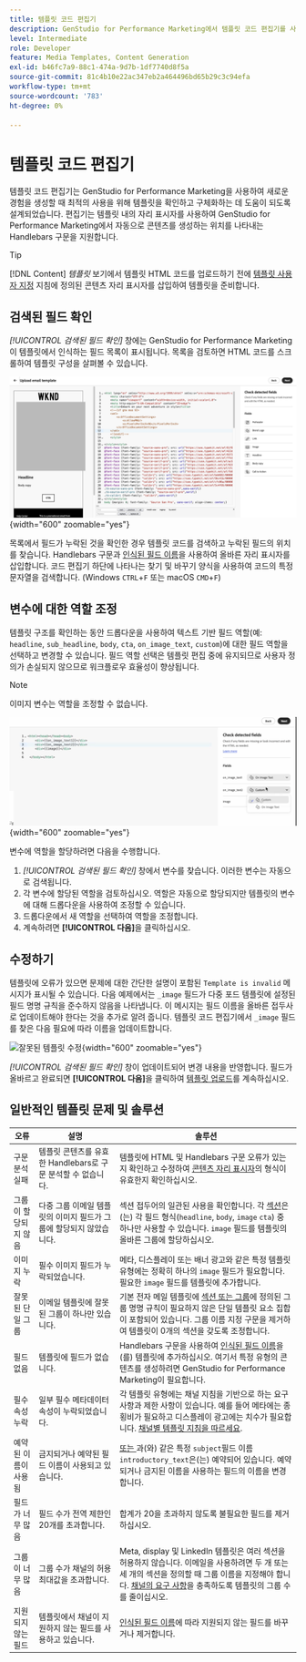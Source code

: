 ```yaml
---
title: 템플릿 코드 편집기
description: GenStudio for Performance Marketing에서 템플릿 코드 편집기를 사용하는 방법에 대해 알아봅니다.
level: Intermediate
role: Developer
feature: Media Templates, Content Generation
exl-id: b46fc7a9-88c1-474a-9d7b-1df7740d8f5a
source-git-commit: 81c4b10e22ac347eb2a464496bd65b29c3c94efa
workflow-type: tm+mt
source-wordcount: '783'
ht-degree: 0%

---
```


# 템플릿 코드 편집기

템플릿 코드 편집기는 GenStudio for Performance Marketing을 사용하여 새로운 경험을 생성할 때 최적의 사용을 위해 템플릿을 확인하고 구체화하는 데 도움이 되도록 설계되었습니다. 편집기는 템플릿 내의 자리 표시자를 사용하여 GenStudio for Performance Marketing에서 자동으로 콘텐츠를 생성하는 위치를 나타내는 Handlebars 구문을 지원합니다.

>[!TIP]
>
>[!DNL Content] _템플릿_ 보기에서 템플릿 HTML 코드를 업로드하기 전에 [템플릿 사용자 지정](customize-template.md) 지침에 정의된 콘텐츠 자리 표시자를 삽입하여 템플릿을 준비합니다.

## 검색된 필드 확인

_[!UICONTROL 검색된 필드 확인]_ 창에는 GenStudio for Performance Marketing이 템플릿에서 인식하는 필드 목록이 표시됩니다. 목록을 검토하면 HTML 코드를 스크롤하여 템플릿 구성을 살펴볼 수 있습니다.

![코드 편집기 보기](/help/assets/template-detected-fields.png "검색된 필드 확인"){width="600" zoomable="yes"}

목록에서 필드가 누락된 것을 확인한 경우 템플릿 코드를 검색하고 누락된 필드의 위치를 찾습니다. Handlebars 구문과 [인식된 필드 이름](/help/user-guide/content/customize-template.md#recognized-field-names)을 사용하여 올바른 자리 표시자를 삽입합니다. 코드 편집기 하단에 나타나는 찾기 및 바꾸기 양식을 사용하여 코드의 특정 문자열을 검색합니다. (Windows `CTRL`+`F` 또는 macOS `CMD`+`F`)

## 변수에 대한 역할 조정

템플릿 구조를 확인하는 동안 드롭다운을 사용하여 텍스트 기반 필드 역할(예: `headline`, `sub_headline`, `body`, `cta`, `on_image_text`, `custom`)에 대한 필드 역할을 선택하고 변경할 수 있습니다. 필드 역할 선택은 템플릿 편집 중에 유지되므로 사용자 정의가 손실되지 않으므로 워크플로우 효율성이 향상됩니다.

>[!NOTE]
>
>이미지 변수는 역할을 조정할 수 없습니다.

![다중 역할 필드 선택](/help/assets/multirole-dropdown-field.png "다중 역할 필드 선택"){width="600" zoomable="yes"}

변수에 역할을 할당하려면 다음을 수행합니다.

1. _[!UICONTROL 검색된 필드 확인]_ 창에서 변수를 찾습니다. 이러한 변수는 자동으로 검색됩니다.
2. 각 변수에 할당된 역할을 검토하십시오. 역할은 자동으로 할당되지만 템플릿의 변수에 대해 드롭다운을 사용하여 조정할 수 있습니다.
3. 드롭다운에서 새 역할을 선택하여 역할을 조정합니다.
4. 계속하려면 **[!UICONTROL 다음]**&#x200B;을 클릭하십시오.

## 수정하기

템플릿에 오류가 있으면 문제에 대한 간단한 설명이 포함된 `Template is invalid` 메시지가 표시될 수 있습니다. 다음 예제에서는 `_image` 필드가 다중 포드 템플릿에 설정된 필드 명명 규칙을 준수하지 않음을 나타냅니다. 이 메시지는 필드 이름을 올바른 접두사로 업데이트해야 한다는 것을 추가로 알려 줍니다. 템플릿 코드 편집기에서 `_image` 필드를 찾은 다음 필요에 따라 이름을 업데이트합니다.

![잘못된 템플릿 수정](/help/assets/animation/template-code-editor.gif){width="600" zoomable="yes"}

_[!UICONTROL 검색된 필드 확인]_ 창이 업데이트되어 변경 내용을 반영합니다. 필드가 올바르고 완료되면 **[!UICONTROL 다음]**&#x200B;을 클릭하여 [템플릿 업로드](/help/user-guide/content/use-templates.md#add-a-template)를 계속하십시오.

## 일반적인 템플릿 문제 및 솔루션

| **오류** | **설명** | **솔루션** |
|-----------------------------|---------------------------------------------------------------------------------|-----------------------------------------------------------------------------------------------|
| 구문 분석 실패 | 템플릿 콘텐츠를 유효한 Handlebars로 구문 분석할 수 없습니다. | 템플릿에 HTML 및 Handlebars 구문 오류가 있는지 확인하고 수정하여 [콘텐츠 자리 표시자](/help/user-guide/content/customize-template.md#content-placeholders)의 형식이 유효한지 확인하십시오. |
| 그룹이 할당되지 않음 | 다중 그룹 이메일 템플릿의 이미지 필드가 그룹에 할당되지 않았습니다. | 섹션 접두어의 일관된 사용을 확인합니다. 각 [섹션](/help/user-guide/content/customize-template.md#sections-or-groups)은(는) 각 필드 형식(`headline`, `body`, `image` `cta`) 중 하나만 사용할 수 있습니다. `image` 필드를 템플릿의 올바른 그룹에 할당하십시오. |
| 이미지 누락 | 필수 이미지 필드가 누락되었습니다. | 메타, 디스플레이 또는 배너 광고와 같은 특정 템플릿 유형에는 정확히 하나의 `image` 필드가 필요합니다. 필요한 `image` 필드를 템플릿에 추가합니다. |
| 잘못된 단일 그룹 | 이메일 템플릿에 잘못된 그룹이 하나만 있습니다. | 기본 전자 메일 템플릿에 [섹션 또는 그룹](/help/user-guide/content/customize-template.md#sections-or-groups)에 정의된 그룹 명명 규칙이 필요하지 않은 단일 템플릿 요소 집합이 포함되어 있습니다. 그룹 이름 지정 구문을 제거하여 템플릿이 0개의 섹션을 갖도록 조정합니다. |
| 필드 없음 | 템플릿에 필드가 없습니다. | Handlebars 구문을 사용하여 [인식된 필드 이름](/help/user-guide/content/customize-template.md#recognized-field-names)을(를) 템플릿에 추가하십시오. 여기서 특정 유형의 콘텐츠를 생성하려면 GenStudio for Performance Marketing이 필요합니다. |
| 필수 속성 누락 | 일부 필수 메타데이터 속성이 누락되었습니다. | 각 템플릿 유형에는 채널 지침을 기반으로 하는 요구 사항과 제한 사항이 있습니다. 예를 들어 메타에는 종횡비가 필요하고 디스플레이 광고에는 치수가 필요합니다. [채널별 템플릿 지침을 따르세요](/help/user-guide/content/best-practices-for-templates.md#follow-channel-specific-template-guidelines). |
| 예약된 이름이 사용됨 | 금지되거나 예약된 필드 이름이 사용되고 있습니다. | [ 또는 ](/help/user-guide/content/customize-template.md#recognized-field-names)과(와) 같은 특정 `subject`필드 이름`introductory_text`은(는) 예약되어 있습니다. 예약되거나 금지된 이름을 사용하는 필드의 이름을 변경합니다. |
| 필드가 너무 많음 | 필드 수가 전역 제한인 20개를 초과합니다. | 합계가 20을 초과하지 않도록 불필요한 필드를 제거하십시오. |
| 그룹이 너무 많음 | 그룹 수가 채널의 허용 최대값을 초과합니다. | Meta, display 및 LinkedIn 템플릿은 여러 섹션을 허용하지 않습니다. 이메일을 사용하려면 두 개 또는 세 개의 섹션을 정의할 때 그룹 이름을 지정해야 합니다. [채널의 요구 사항](/help/user-guide/content/best-practices-for-templates.md#follow-channel-specific-template-guidelines)을 충족하도록 템플릿의 그룹 수를 줄이십시오. |
| 지원되지 않는 필드 | 템플릿에서 채널이 지원하지 않는 필드를 사용하고 있습니다. | [인식된 필드 이름](/help/user-guide/content/customize-template.md#recognized-field-names)에 따라 지원되지 않는 필드를 바꾸거나 제거합니다. |
